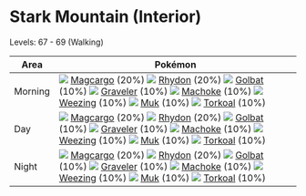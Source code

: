 # Stark Mountain (Interior)
Levels: 67 - 69 (Walking)

Area       | Pokémon
---        | ---
Morning    | ![][219]  [Magcargo] (20%) ![][112]  [Rhydon] (20%) ![][042]  [Golbat] (10%)  ![][075]  [Graveler] (10%) ![][067]  [Machoke] (10%) ![][110]  [Weezing] (10%)  ![][089]  [Muk] (10%) ![][324]  [Torkoal] (10%)
Day        | ![][219]  [Magcargo] (20%) ![][112]  [Rhydon] (20%) ![][042]  [Golbat] (10%)  ![][075]  [Graveler] (10%) ![][067]  [Machoke] (10%) ![][110]  [Weezing] (10%)  ![][089]  [Muk] (10%) ![][324]  [Torkoal] (10%)
Night      | ![][219]  [Magcargo] (20%) ![][112]  [Rhydon] (20%) ![][042]  [Golbat] (10%)  ![][075]  [Graveler] (10%) ![][067]  [Machoke] (10%) ![][110]  [Weezing] (10%)  ![][089]  [Muk] (10%) ![][324]  [Torkoal] (10%)





[Golbat]: /pokemon_changes/042/
[Machoke]: /pokemon_changes/067/
[Graveler]: /pokemon_changes/075/
[Muk]: /pokemon_changes/089/
[Weezing]: /pokemon_changes/110/
[Rhydon]: /pokemon_changes/112/
[Magcargo]: /pokemon_changes/219/
[Torkoal]: /pokemon_changes/324/
[042]: /img/pokemon/042.png
[067]: /img/pokemon/067.png
[075]: /img/pokemon/075.png
[089]: /img/pokemon/089.png
[110]: /img/pokemon/110.png
[112]: /img/pokemon/112.png
[219]: /img/pokemon/219.png
[324]: /img/pokemon/324.png
